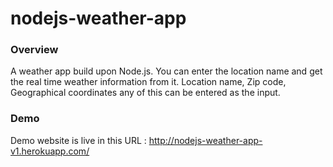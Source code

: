 # nodejs-weather-app

### Overview

A weather app build upon Node.js. You can enter the location name and get the real time weather information from it. Location name, Zip code, Geographical coordinates any of this can be entered as the input.

### Demo

Demo website is live in this URL : http://nodejs-weather-app-v1.herokuapp.com/
